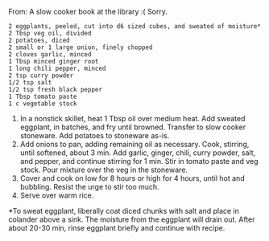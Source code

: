 From: A slow cooker book at the library :( Sorry.

    2 eggplants, peeled, cut into d6 sized cubes, and sweated of moisture*
    2 Tbsp veg oil, divided
    2 potatoes, diced
    2 small or 1 large onion, finely chopped
    2 cloves garlic, minced
    1 Tbsp minced ginger root
    1 long chili pepper, minced
    2 tsp curry powder
    1/2 tsp salt
    1/2 tsp fresh black pepper
    1 Tbsp tomato paste
    1 c vegetable stock
    
1. In a nonstick skillet, heat 1 Tbsp oil over medium heat. Add sweated eggplant, in batches, and fry until browned. Transfer to slow cooker stoneware. Add potatoes to stoneware as-is.
2. Add onions to pan, adding remaining oil as necessary. Cook, stirring, until softened, about 3 min. Add garlic, ginger, chili, curry powder, salt, and pepper, and continue stirring for 1 min. Stir in tomato paste and veg stock. Pour mixture over the veg in the stoneware.
3. Cover and cook on low for 8 hours or high for 4 hours, until hot and bubbling. Resist the urge to stir too much.
4. Serve over warm rice.

*To sweat eggplant, liberally coat diced chunks with salt and place in colander above a sink. The moisture from the eggplant will drain out. After about 20-30 min, rinse eggplant briefly and continue with recipe.
